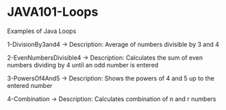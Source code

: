 # JAVA101-Loops
Examples of Java Loops

1-DivisionBy3and4 -> Description: Average of numbers divisible by 3 and 4

2-EvenNumbersDivisible4 -> Description: Calculates the sum of even numbers dividing by 4 until an odd number is entered

3-PowersOf4And5 -> Description: Shows the powers of 4 and 5 up to the entered number

4-Combination -> Description: Calculates combination of n and r numbers
